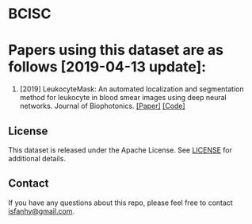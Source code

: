 # BCISC

# Papers using this dataset are as follows [2019-04-13 update]:
1. [2019] LeukocyteMask: An automated localization and segmentation method for leukocyte in blood smear images using deep neural networks. Journal of Biophotonics. [[Paper]](https://doi.org/10.1002/jbio.201800488) [[Code]](https://github.com/fpklipic/LeukocyteMask)


## License

This dataset is released under the Apache License. See [LICENSE](LICENSE) for additional details.


## Contact
If you have any questions about this repo, please feel free to contact isfanhy@gmail.com.



